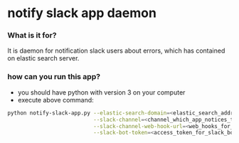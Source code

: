 # notify slack app daemon

### What is it for?  
It is daemon for notification slack users about errors, which has contained on elastic search server.


### how can you run this app?
- you should have python with version 3 on your computer
- execute above command:

```bash
python notify-slack-app.py --elastic-search-domain=<elastic_search_address> \
                           --slack-channel=<channel_which_app_notices_to>  \
                           --slack-channel-web-hook-url=<web_hooks_for_slack_app> \
                           --slack-bot-token=<access_token_for_slack_boot>;
```